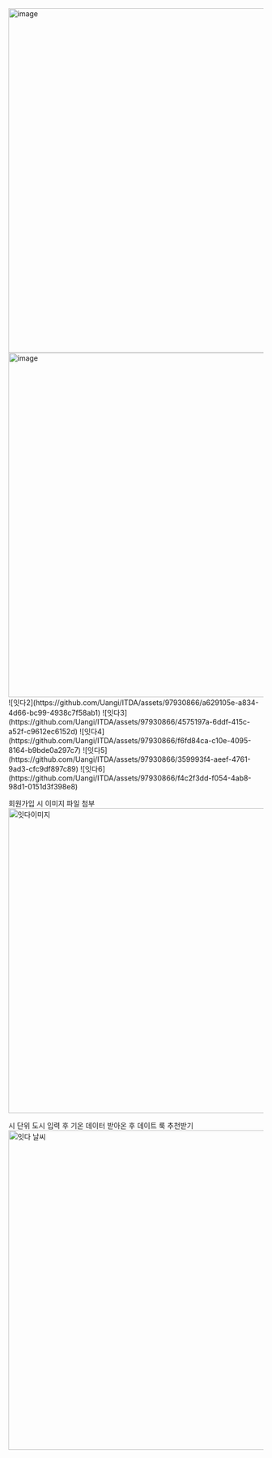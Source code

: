 
<img width="680" alt="image" src="https://github.com/Uangi/ITDA/assets/97930866/d972da8a-d031-45e6-9821-81ad99054ae4">

<img width="680" alt="image" src="https://github.com/Uangi/ITDA/assets/97930866/a629105e-a834-4d66-bc99-4938c7f58ab1">
![잇다2](https://github.com/Uangi/ITDA/assets/97930866/a629105e-a834-4d66-bc99-4938c7f58ab1)
![잇다3](https://github.com/Uangi/ITDA/assets/97930866/4575197a-6ddf-415c-a52f-c9612ec6152d)
![잇다4](https://github.com/Uangi/ITDA/assets/97930866/f6fd84ca-c10e-4095-8164-b9bde0a297c7)
![잇다5](https://github.com/Uangi/ITDA/assets/97930866/359993f4-aeef-4761-9ad3-cfc9df897c89)
![잇다6](https://github.com/Uangi/ITDA/assets/97930866/f4c2f3dd-f054-4ab8-98d1-0151d3f398e8)

회원가입 시 이미지 파일 첨부
<img width="602" alt="잇다이미지" src="https://github.com/Uangi/ITDA/assets/97930866/e85614f2-80e0-4feb-928d-3df0c0f71724">


시 단위 도시 입력 후 기온 데이터 받아온 후 데이트 룩 추천받기
<img width="631" alt="잇다 날씨" src="https://github.com/Uangi/ITDA/assets/97930866/6aab03b4-ae33-40e0-a6d0-dffc6a29d510">
